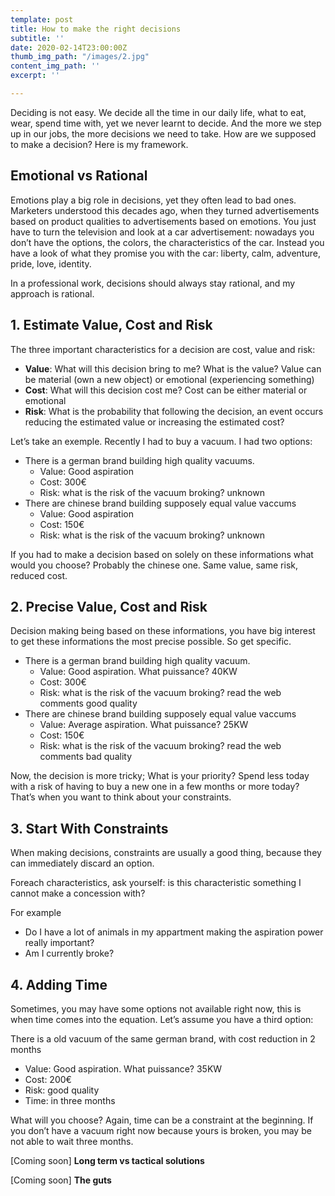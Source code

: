 ```yaml
---
template: post
title: How to make the right decisions
subtitle: ''
date: 2020-02-14T23:00:00Z
thumb_img_path: "/images/2.jpg"
content_img_path: ''
excerpt: ''

---
```

Deciding is not easy. We decide all the time in our daily life, what to eat, wear, spend time with, yet we never learnt to decide. And the more we step up in our jobs, the more decisions we need to take. How are we supposed to make a decision? Here is my framework.

## **Emotional vs Rational**

Emotions play a big role in decisions, yet they often lead to bad ones. Marketers understood this decades ago, when they turned advertisements based on product qualities to advertisements based on emotions. You just have to turn the television and look at a car advertisement: nowadays you don’t have the options, the colors, the characteristics of the car. Instead you have a look of what they promise you with the car: liberty, calm, adventure, pride, love, identity.

In a professional work, decisions should always stay rational, and my approach is rational.

## **1. Estimate Value, Cost and Risk**

The three important characteristics for a decision are cost, value and risk:

* **Value**: What will this decision bring to me? What is the value? Value can be material (own a new object) or emotional (experiencing something)
* **Cost**: What will this decision cost me? Cost can be either material or emotional
* **Risk**: What is the probability that following the decision, an event occurs reducing the estimated value or increasing the estimated cost?

Let’s take an exemple. Recently I had to buy a vacuum. I had two options:

* There is a german brand building high quality vacuums.
  * Value: Good aspiration
  * Cost: 300€
  * Risk: what is the risk of the vacuum broking? unknown
* There are chinese brand building supposely equal value vaccums
  * Value: Good aspiration
  * Cost: 150€
  * Risk: what is the risk of the vacuum broking? unknown

If you had to make a decision based on solely on these informations what would you choose? Probably the chinese one. Same value, same risk, reduced cost.

## **2. Precise Value, Cost and Risk**

Decision making being based on these informations, you have big interest to get these informations the most precise possible. So get specific.

* There is a german brand building high quality vacuum.
  * Value: Good aspiration. What puissance? 40KW
  * Cost: 300€
  * Risk: what is the risk of the vacuum broking? read the web comments good quality
* There are chinese brand building supposely equal value vaccums
  * Value: Average aspiration. What puissance? 25KW
  * Cost: 150€
  * Risk: what is the risk of the vacuum broking? read the web comments bad quality

Now, the decision is more tricky; What is your priority? Spend less today with a risk of having to buy a new one in a few months or more today? That’s when you want to think about your constraints.

## **3. Start With Constraints**

When making decisions, constraints are usually a good thing, because they can immediately discard an option.

Foreach characteristics, ask yourself: is this characteristic something I cannot make a concession with?

For example

* Do I have a lot of animals in my appartment making the aspiration power really important?
* Am I currently broke?

## **4. Adding Time**

Sometimes, you may have some options not available right now, this is when time comes into the equation. Let’s assume you have a third option:

There is a old vacuum of the same german brand, with cost reduction in 2 months

* Value: Good aspiration. What puissance? 35KW
* Cost: 200€
* Risk: good quality
* Time: in three months

What will you choose? Again, time can be a constraint at the beginning. If you don’t have a vacuum right now because yours is broken, you may be not able to wait three months.

\[Coming soon\] **Long term vs tactical solutions**

\[Coming soon\] **The guts**